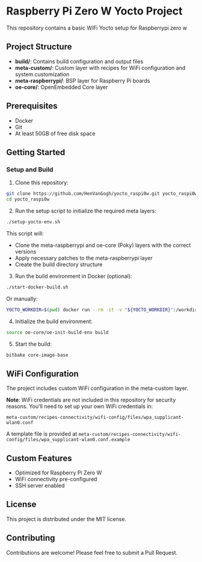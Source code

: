 # Raspberry Pi Zero W Yocto Project

This repository contains a basic WiFi Yocto setup for Raspberrypi zero w

## Project Structure

- **build/**: Contains build configuration and output files
- **meta-custom/**: Custom layer with recipes for WiFi configuration and system customization
- **meta-raspberrypi/**: BSP layer for Raspberry Pi boards
- **oe-core/**: OpenEmbedded Core layer

## Prerequisites

- Docker
- Git
- At least 50GB of free disk space

## Getting Started

### Setup and Build

1. Clone this repository:
```bash
git clone https://github.com/HenVanGogh/yocto_raspi0w.git yocto_raspi0w
cd yocto_raspi0w
```

2. Run the setup script to initialize the required meta layers:
```bash
./setup-yocto-env.sh
```
This script will:
- Clone the meta-raspberrypi and oe-core (Poky) layers with the correct versions
- Apply necessary patches to the meta-raspberrypi layer
- Create the build directory structure

3. Run the build environment in Docker (optional):
```bash
./start-docker-build.sh
```
Or manually:
```bash
YOCTO_WORKDIR=$(pwd) docker run --rm -it -v "${YOCTO_WORKDIR}":/workdir crops/poky:ubuntu-22.04 --workdir=/workdir
```

4. Initialize the build environment:
```bash
source oe-core/oe-init-build-env build
```

5. Start the build:
```bash
bitbake core-image-base
```

## WiFi Configuration

The project includes custom WiFi configuration in the meta-custom layer. 

**Note**: WiFi credentials are not included in this repository for security reasons. You'll need to set up your own WiFi credentials in:
```
meta-custom/recipes-connectivity/wifi-config/files/wpa_supplicant-wlan0.conf
```

A template file is provided at `meta-custom/recipes-connectivity/wifi-config/files/wpa_supplicant-wlan0.conf.example`

## Custom Features

- Optimized for Raspberry Pi Zero W
- WiFi connectivity pre-configured
- SSH server enabled

## License

This project is distributed under the MIT license.

## Contributing

Contributions are welcome! Please feel free to submit a Pull Request.

